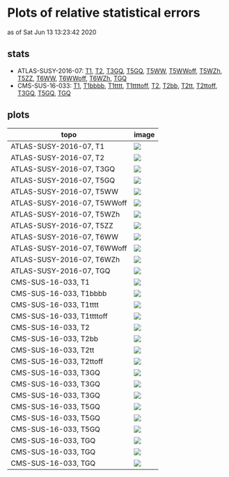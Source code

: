 # Plots of relative statistical errors
as of Sat Jun 13 13:23:42 2020

## stats
 * ATLAS-SUSY-2016-07: [T1](#ATLAS-SUSY-2016-07_T1), [T2](#ATLAS-SUSY-2016-07_T2), [T3GQ](#ATLAS-SUSY-2016-07_T3GQ), [T5GQ](#ATLAS-SUSY-2016-07_T5GQ), [T5WW](#ATLAS-SUSY-2016-07_T5WW), [T5WWoff](#ATLAS-SUSY-2016-07_T5WWoff), [T5WZh](#ATLAS-SUSY-2016-07_T5WZh), [T5ZZ](#ATLAS-SUSY-2016-07_T5ZZ), [T6WW](#ATLAS-SUSY-2016-07_T6WW), [T6WWoff](#ATLAS-SUSY-2016-07_T6WWoff), [T6WZh](#ATLAS-SUSY-2016-07_T6WZh), [TGQ](#ATLAS-SUSY-2016-07_TGQ)
 * CMS-SUS-16-033: [T1](#CMS-SUS-16-033_T1), [T1bbbb](#CMS-SUS-16-033_T1bbbb), [T1tttt](#CMS-SUS-16-033_T1tttt), [T1ttttoff](#CMS-SUS-16-033_T1ttttoff), [T2](#CMS-SUS-16-033_T2), [T2bb](#CMS-SUS-16-033_T2bb), [T2tt](#CMS-SUS-16-033_T2tt), [T2ttoff](#CMS-SUS-16-033_T2ttoff), [T3GQ](#CMS-SUS-16-033_T3GQ), [T5GQ](#CMS-SUS-16-033_T5GQ), [TGQ](#CMS-SUS-16-033_TGQ)

## plots

| **topo** | **image** |
|----------|-----------|
| ATLAS-SUSY-2016-07, T1<a name="ATLAS-SUSY-2016-07_T1"></a> | <img src="relstaterr_ATLAS-SUSY-2016-07_T1.png?2047422" /> |
| ATLAS-SUSY-2016-07, T2<a name="ATLAS-SUSY-2016-07_T2"></a> | <img src="relstaterr_ATLAS-SUSY-2016-07_T2.png?2047422" /> |
| ATLAS-SUSY-2016-07, T3GQ<a name="ATLAS-SUSY-2016-07_T3GQ"></a> | <img src="relstaterr_ATLAS-SUSY-2016-07_T3GQ.png?2047422" /> |
| ATLAS-SUSY-2016-07, T5GQ<a name="ATLAS-SUSY-2016-07_T5GQ"></a> | <img src="relstaterr_ATLAS-SUSY-2016-07_T5GQ.png?2047422" /> |
| ATLAS-SUSY-2016-07, T5WW<a name="ATLAS-SUSY-2016-07_T5WW"></a> | <img src="relstaterr_ATLAS-SUSY-2016-07_T5WW.png?2047422" /> |
| ATLAS-SUSY-2016-07, T5WWoff<a name="ATLAS-SUSY-2016-07_T5WWoff"></a> | <img src="relstaterr_ATLAS-SUSY-2016-07_T5WWoff.png?2047422" /> |
| ATLAS-SUSY-2016-07, T5WZh<a name="ATLAS-SUSY-2016-07_T5WZh"></a> | <img src="relstaterr_ATLAS-SUSY-2016-07_T5WZh.png?2047422" /> |
| ATLAS-SUSY-2016-07, T5ZZ<a name="ATLAS-SUSY-2016-07_T5ZZ"></a> | <img src="relstaterr_ATLAS-SUSY-2016-07_T5ZZ.png?2047422" /> |
| ATLAS-SUSY-2016-07, T6WW<a name="ATLAS-SUSY-2016-07_T6WW"></a> | <img src="relstaterr_ATLAS-SUSY-2016-07_T6WW.png?2047422" /> |
| ATLAS-SUSY-2016-07, T6WWoff<a name="ATLAS-SUSY-2016-07_T6WWoff"></a> | <img src="relstaterr_ATLAS-SUSY-2016-07_T6WWoff.png?2047422" /> |
| ATLAS-SUSY-2016-07, T6WZh<a name="ATLAS-SUSY-2016-07_T6WZh"></a> | <img src="relstaterr_ATLAS-SUSY-2016-07_T6WZh.png?2047422" /> |
| ATLAS-SUSY-2016-07, TGQ<a name="ATLAS-SUSY-2016-07_TGQ"></a> | <img src="relstaterr_ATLAS-SUSY-2016-07_TGQ.png?2047422" /> |
| CMS-SUS-16-033, T1<a name="CMS-SUS-16-033_T1"></a> | <img src="relstaterr_CMS-SUS-16-033_T1.png?2047422" /> |
| CMS-SUS-16-033, T1bbbb<a name="CMS-SUS-16-033_T1bbbb"></a> | <img src="relstaterr_CMS-SUS-16-033_T1bbbb.png?2047422" /> |
| CMS-SUS-16-033, T1tttt<a name="CMS-SUS-16-033_T1tttt"></a> | <img src="relstaterr_CMS-SUS-16-033_T1tttt.png?2047422" /> |
| CMS-SUS-16-033, T1ttttoff<a name="CMS-SUS-16-033_T1ttttoff"></a> | <img src="relstaterr_CMS-SUS-16-033_T1ttttoff.png?2047422" /> |
| CMS-SUS-16-033, T2<a name="CMS-SUS-16-033_T2"></a> | <img src="relstaterr_CMS-SUS-16-033_T2.png?2047422" /> |
| CMS-SUS-16-033, T2bb<a name="CMS-SUS-16-033_T2bb"></a> | <img src="relstaterr_CMS-SUS-16-033_T2bb.png?2047422" /> |
| CMS-SUS-16-033, T2tt<a name="CMS-SUS-16-033_T2tt"></a> | <img src="relstaterr_CMS-SUS-16-033_T2tt.png?2047422" /> |
| CMS-SUS-16-033, T2ttoff<a name="CMS-SUS-16-033_T2ttoff"></a> | <img src="relstaterr_CMS-SUS-16-033_T2ttoff.png?2047422" /> |
| CMS-SUS-16-033, T3GQ<a name="CMS-SUS-16-033_T3GQ"></a> | <img src="relstaterr_CMS-SUS-16-033_T3GQ.png?2047422" /> |
| CMS-SUS-16-033, T3GQ<a name="CMS-SUS-16-033_T3GQ_1"></a> | <img src="relstaterr_CMS-SUS-16-033_T3GQ_1.png?2047422" /> |
| CMS-SUS-16-033, T3GQ<a name="CMS-SUS-16-033_T3GQ_2"></a> | <img src="relstaterr_CMS-SUS-16-033_T3GQ_2.png?2047422" /> |
| CMS-SUS-16-033, T5GQ<a name="CMS-SUS-16-033_T5GQ"></a> | <img src="relstaterr_CMS-SUS-16-033_T5GQ.png?2047422" /> |
| CMS-SUS-16-033, T5GQ<a name="CMS-SUS-16-033_T5GQ_1"></a> | <img src="relstaterr_CMS-SUS-16-033_T5GQ_1.png?2047422" /> |
| CMS-SUS-16-033, T5GQ<a name="CMS-SUS-16-033_T5GQ_2"></a> | <img src="relstaterr_CMS-SUS-16-033_T5GQ_2.png?2047422" /> |
| CMS-SUS-16-033, TGQ<a name="CMS-SUS-16-033_TGQ"></a> | <img src="relstaterr_CMS-SUS-16-033_TGQ.png?2047422" /> |
| CMS-SUS-16-033, TGQ<a name="CMS-SUS-16-033_TGQ_1"></a> | <img src="relstaterr_CMS-SUS-16-033_TGQ_1.png?2047422" /> |
| CMS-SUS-16-033, TGQ<a name="CMS-SUS-16-033_TGQ_2"></a> | <img src="relstaterr_CMS-SUS-16-033_TGQ_2.png?2047422" /> |


